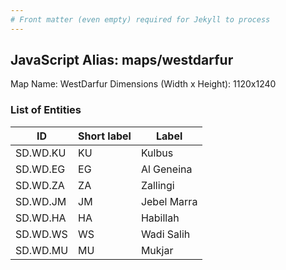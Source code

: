 ```yaml
---
# Front matter (even empty) required for Jekyll to process
---
```


## JavaScript Alias: maps/westdarfur

Map Name: WestDarfur
Dimensions (Width x Height): 1120x1240

### List of Entities

| ID      | Short label | Label                   |
| ------- | ----------- | ----------------------- |
|SD.WD.KU|KU|Kulbus|
|SD.WD.EG|EG|Al Geneina|
|SD.WD.ZA|ZA|Zallingi|
|SD.WD.JM|JM|Jebel Marra|
|SD.WD.HA|HA|Habillah|
|SD.WD.WS|WS|Wadi Salih|
|SD.WD.MU|MU|Mukjar|
